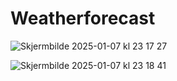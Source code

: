 # Weatherforecast


![Skjermbilde 2025-01-07 kl  23 17 27](https://github.com/user-attachments/assets/c152cd7e-6b9e-49f7-8f6d-b277b125ed2c)



![Skjermbilde 2025-01-07 kl  23 18 41](https://github.com/user-attachments/assets/eeb225cf-32ff-45d6-85b5-963ce48f5e82)
